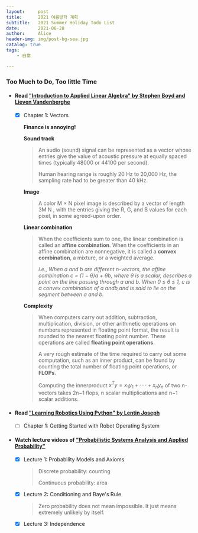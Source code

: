 ```yaml
---
layout:     post
title:      2021 여름방학 계획
subtitle:   2021 Summer Holiday Todo List
date:       2021-06-28
author:     Alice
header-img: img/post-bg-sea.jpg
catalog: true
tags:
    - 日常

---
```


### Too Much to Do, Too little Time

- #### Read ["Introduction to Applied Linear Algebra" by Stephen Boyd and Lieven Vandenberghe](http://vmls-book.stanford.edu)

  - [x] Chapter 1: Vectors

    **Finance is annoying!**

    **Sound track**

    >An audio (sound) signal can be represented as a vector whose entries give the value of acoustic pressure at equally spaced times (typically 48000 or 44100 per second).
    >
    >Human hearing range is roughly 20 Hz to 20,000 Hz, the sampling rate had to be greater than 40 kHz.

    **Image**

    >A color M × N pixel image is described by a vector of length 3M N , with the entries giving the R, G, and B values for each pixel, in some agreed-upon order.

    **Linear combination**

    >When the coefficients sum to one, the linear combination is called an **affine combination**. When the coefficients in an affine combination are nonnegative, it is called a **convex combination**, a mixture, or a weighted average.
    >
    >*i.e., When a and b are different n-vectors, the affine combination c = (1 − θ)a + θb, where θ is a scalar, describes a point on the line passing through a and b. When 0 ≤ θ ≤ 1, c is a convex combination of a andb,and is said to lie on the segment between a and b.*

    **Complexity**

    >When computers carry out addition, subtraction, multiplication, division, or other arithmetic operations on numbers represented in floating point format, the result is rounded to the nearest floating point number. These operations are called **floating point operations**.
    >
    >A very rough estimate of the time required to carry out some computation, such as an inner product, can be found by counting the total number of floating point operations, or **FLOPs**. 
    >
    >Computing the innerproduct $x^{T}y = x_1y_1+···+x_ny_n$ of two n-vectors takes 2n−1 flops, n scalar multiplications and n−1 scalar additions. 

    

- #### Read ["Learning Robotics Using Python" by Lentin Joseph](https://learning.oreilly.com/library/view/learning-robotics-using/9781788623315/)

  - [ ] Chapter 1: Getting Started with Robot Operating System

    

- #### Watch lecture videos of ["Probabilistic Systems Analysis and Applied Probability"](https://www.youtube.com/playlist?list=PLUl4u3cNGP60A3XMwZ5sep719_nh95qOe)

  - [x] Lecture 1:  Probability Models and Axioms

    >Discrete probability: counting
    >
    >Continuous probability: area

  - [x] Lecture 2:  Conditioning and Baye's Rule

    >Zero probability does not mean impossible. It just means extremely unlikely by itself.

  - [x] Lecture 3:  Independence



